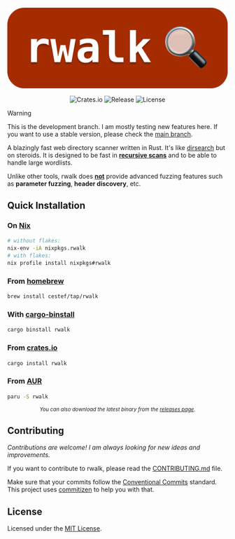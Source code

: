<p align="center">
    <img src="assets/header.png" alt="rwalk" />
</p>

<p align="center">
    <a href="https://crates.io/crates/rwalk" style="text-decoration: none;">
        <img src="https://img.shields.io/github/actions/workflow/status/cestef/rwalk/release.yml?labelColor=%231e1e1e&color=%231e1e1e" alt="Crates.io" />
    </a>
    <a href="https://img.shields.io/github/v/release/cestef/rwalk?labelColor=%231e1e1e&color=%231e1e1e" style="text-decoration: none;">
        <img src="https://img.shields.io/github/v/release/cestef/rwalk?labelColor=%231e1e1e&color=%231e1e1e" alt="Release" />
    </a>
    <a href="LICENSE" style="text-decoration: none;">
        <img src="https://img.shields.io/github/license/cestef/rwalk?labelColor=%231e1e1e&color=%231e1e1e" alt="License" />
    </a>
</p>

> [!WARNING]
> This is the development branch. I am mostly testing new features here. If you want to use a stable version, please check the [main branch](https://github.com/cestef/rwalk/tree/main).

A blazingly fast web directory scanner written in Rust. It's like [dirsearch](https://github.com/maurosoria/dirsearch) but on steroids.
It is designed to be fast in [**recursive scans**](https://rwalk.cstef.dev/docs/modes) and to be able to handle large wordlists.

Unlike other tools, rwalk does **<u>not</u>** provide advanced fuzzing features such as **parameter fuzzing**, **header discovery**, etc.

## Quick Installation

### On [Nix](https://nixos.org)
```bash
# without flakes:
nix-env -iA nixpkgs.rwalk
# with flakes:
nix profile install nixpkgs#rwalk
```

### From [homebrew](https://brew.sh) <!-- omit in toc -->

```bash
brew install cestef/tap/rwalk
```

### With [cargo-binstall](https://github.com/cargo-bins/cargo-binstall) <!-- omit in toc -->

```bash
cargo binstall rwalk
```

### From [crates.io](https://crates.io/crates/rwalk) <!-- omit in toc -->

```bash
cargo install rwalk
```

### From [AUR](https://aur.archlinux.org/packages/rwalk) <!-- omit in toc -->

```bash
paru -S rwalk
```

<small>
    <p align="center">
        <i>You can also download the latest binary from the <a href="https://github.com/cestef/rwalk/releases/latest">releases page</a>.</i>
    </p>
</small>


## Contributing

_Contributions are welcome! I am always looking for new ideas and improvements._

If you want to contribute to rwalk, please read the [CONTRIBUTING.md](CONTRIBUTING.md) file.

Make sure that your commits follow the [Conventional Commits](https://www.conventionalcommits.org/en/v1.0.0/) standard.
This project uses [commitizen](https://commitizen-tools.github.io/commitizen/) to help you with that.

## License

Licensed under the [MIT License](LICENSE).